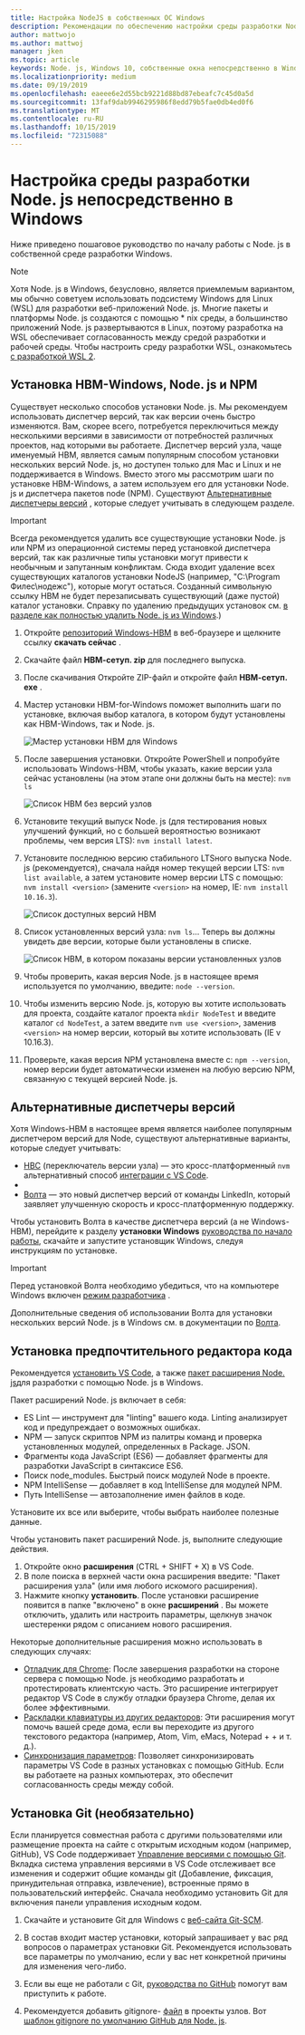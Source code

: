 ```yaml
---
title: Настройка NodeJS в собственных ОС Windows
description: Рекомендации по обеспечению настройки среды разработки Node. js непосредственно в Windows.
author: mattwojo
ms.author: mattwoj
manager: jken
ms.topic: article
keywords: Node. js, Windows 10, собственные окна непосредственно в Windows
ms.localizationpriority: medium
ms.date: 09/19/2019
ms.openlocfilehash: eaeee6e2d55bcb9221d88bd87ebeafc7c45d0a5d
ms.sourcegitcommit: 13faf9dab9946295986f8edd79b5fae0db4ed0f6
ms.translationtype: MT
ms.contentlocale: ru-RU
ms.lasthandoff: 10/15/2019
ms.locfileid: "72315088"
---
```

# <a name="set-up-your-nodejs-development-environment-directly-on-windows"></a>Настройка среды разработки Node. js непосредственно в Windows

Ниже приведено пошаговое руководство по началу работы с Node. js в собственной среде разработки Windows.

> [!NOTE]
> Хотя Node. js в Windows, безусловно, является приемлемым вариантом, мы обычно советуем использовать подсистему Windows для Linux (WSL) для разработки веб-приложений Node. js. Многие пакеты и платформы Node. js создаются с помощью * nix среды, а большинство приложений Node. js развертываются в Linux, поэтому разработка на WSL обеспечивает согласованность между средой разработки и рабочей среды. Чтобы настроить среду разработки WSL, ознакомьтесь [с разработкой WSL 2](./setup-on-wsl2.md).

## <a name="install-nvm-windows-nodejs-and-npm"></a>Установка НВМ-Windows, Node. js и NPM

Существует несколько способов установки Node. js. Мы рекомендуем использовать диспетчер версий, так как версии очень быстро изменяются. Вам, скорее всего, потребуется переключиться между несколькими версиями в зависимости от потребностей различных проектов, над которыми вы работаете. Диспетчер версий узла, чаще именуемый НВМ, является самым популярным способом установки нескольких версий Node. js, но доступен только для Mac и Linux и не поддерживается в Windows. Вместо этого мы рассмотрим шаги по установке НВМ-Windows, а затем используем его для установки Node. js и диспетчера пакетов node (NPM). Существуют [Альтернативные диспетчеры версий](#alternative-version-managers) , которые следует учитывать в следующем разделе.

> [!IMPORTANT]
> Всегда рекомендуется удалить все существующие установки Node. js или NPM из операционной системы перед установкой диспетчера версий, так как различные типы установки могут привести к необычным и запутанным конфликтам. Сюда входит удаление всех существующих каталогов установки NodeJS (например, "C:\Program Филес\нодежс"), которые могут остаться. Созданный символьную ссылку НВМ не будет перезаписывать существующий (даже пустой) каталог установки. Справку по удалению предыдущих установок см. [в разделе как полностью удалить Node. js из Windows](https://stackoverflow.com/questions/20711240/how-to-completely-remove-node-js-from-windows).)

1. Откройте [репозиторий Windows-НВМ](https://github.com/coreybutler/nvm-windows#node-version-manager-nvm-for-windows) в веб-браузере и щелкните ссылку **скачать сейчас** .
2. Скачайте файл **НВМ-сетуп. zip** для последнего выпуска.
3. После скачивания Откройте ZIP-файл и откройте файл **НВМ-сетуп. exe** .
4. Мастер установки НВМ-for-Windows поможет выполнить шаги по установке, включая выбор каталога, в котором будут установлены как НВМ-Windows, так и Node. js.

    ![Мастер установки НВМ для Windows](../images/install-nvm-for-windows-wizard.png)

5. После завершения установки. Откройте PowerShell и попробуйте использовать Windows-НВМ, чтобы указать, какие версии узла сейчас установлены (на этом этапе они должны быть на месте): `nvm ls`

    ![Список НВМ без версий узлов](../images/windows-nvm-powershell-no-node.png)

6. Установите текущий выпуск Node. js (для тестирования новых улучшений функций, но с большей вероятностью возникают проблемы, чем версия LTS): `nvm install latest`.
7. Установите последнюю версию стабильного LTSного выпуска Node. js (рекомендуется), сначала найдя номер текущей версии LTS: `nvm list available`, а затем установите номер версии LTS с помощью: `nvm install <version>` (замените `<version>` на номер, IE: `nvm install 10.16.3`).

    ![Список доступных версий НВМ](../images/windows-nvm-list.png)

8. Список установленных версий узла: `nvm ls`... Теперь вы должны увидеть две версии, которые были установлены в списке.

    ![Список НВМ, в котором показаны версии установленных узлов](../images/windows-nvm-node-installs.png)

9. Чтобы проверить, какая версия Node. js в настоящее время используется по умолчанию, введите: `node --version`.
10. Чтобы изменить версию Node. js, которую вы хотите использовать для проекта, создайте каталог проекта `mkdir NodeTest` и введите каталог `cd NodeTest`, а затем введите `nvm use <version>`, заменив `<version>` на номер версии, который вы хотите использовать (IE v 10.16.3).
11. Проверьте, какая версия NPM установлена вместе с: `npm --version`, номер версии будет автоматически изменен на любую версию NPM, связанную с текущей версией Node. js.

## <a name="alternative-version-managers"></a>Альтернативные диспетчеры версий

Хотя Windows-НВМ в настоящее время является наиболее популярным диспетчером версий для Node, существуют альтернативные варианты, которые следует учитывать:

- [НВС](https://github.com/jasongin/nvs) (переключатель версии узла) — это кросс-платформенный `nvm` альтернативный способ [интеграции с VS Code](https://github.com/jasongin/nvs/blob/master/doc/VSCODE.md).
- 
- [Волта](https://github.com/volta-cli/volta#installing-volta) — это новый диспетчер версий от команды LinkedIn, который заявляет улучшенную скорость и кросс-платформенную поддержку.

Чтобы установить Волта в качестве диспетчера версий (а не Windows-НВМ), перейдите к разделу **установки Windows** [руководства по начало работы](https://docs.volta.sh/guide/getting-started), скачайте и запустите установщик Windows, следуя инструкциям по установке.

> [!IMPORTANT]
> Перед установкой Волта необходимо убедиться, что на компьютере Windows включен [режим разработчика](https://docs.microsoft.com/en-us/windows/uwp/get-started/enable-your-device-for-development#accessing-settings-for-developers) .

Дополнительные сведения об использовании Волта для установки нескольких версий Node. js в Windows см. в документации по [Волта](https://docs.volta.sh/guide/understanding#managing-your-toolchain).

## <a name="install-your-favorite-code-editor"></a>Установка предпочтительного редактора кода

Рекомендуется [установить VS Code](https://code.visualstudio.com), а также [пакет расширения Node. js](https://marketplace.visualstudio.com/items?itemName=waderyan.nodejs-extension-pack)для разработки с помощью Node. js в Windows.

Пакет расширений Node. js включает в себя:

- ES Lint — инструмент для "linting" вашего кода. Linting анализирует код и предупреждает о возможных ошибках.
- NPM — запуск скриптов NPM из палитры команд и проверка установленных модулей, определенных в Package. JSON.
- Фрагменты кода JavaScript (ES6) — добавляет фрагменты для разработки JavaScript в синтаксисе ES6.
- Поиск node_modules. Быстрый поиск модулей Node в проекте.
- NPM IntelliSense — добавляет в код IntelliSense для модулей NPM.
- Путь IntelliSense — автозаполнение имен файлов в коде.

Установите их все или выберите, чтобы выбрать наиболее полезные данные.

Чтобы установить пакет расширений Node. js, выполните следующие действия.

1. Откройте окно **расширения** (CTRL + SHIFT + X) в VS Code.
2. В поле поиска в верхней части окна расширения введите: "Пакет расширения узла" (или имя любого искомого расширения).
3. Нажмите кнопку **установить**. После установки расширение появится в папке "включено" в окне **расширений** . Вы можете отключить, удалить или настроить параметры, щелкнув значок шестеренки рядом с описанием нового расширения.

Некоторые дополнительные расширения можно использовать в следующих случаях:

- [Отладчик для Chrome](https://code.visualstudio.com/blogs/2016/02/23/introducing-chrome-debugger-for-vs-code): После завершения разработки на стороне сервера с помощью Node. js необходимо разработать и протестировать клиентскую часть. Это расширение интегрирует редактор VS Code в службу отладки браузера Chrome, делая их более эффективными.
- [Раскладки клавиатуры из других редакторов](https://marketplace.visualstudio.com/search?target=VSCode&category=Keymaps&sortBy=Downloads): Эти расширения могут помочь вашей среде дома, если вы переходите из другого текстового редактора (например, Atom, Vim, eMacs, Notepad + + и т. д.).
- [Синхронизация параметров](https://marketplace.visualstudio.com/items?itemName=Shan.code-settings-sync): Позволяет синхронизировать параметры VS Code в разных установках с помощью GitHub. Если вы работаете на разных компьютерах, это обеспечит согласованность среды между собой.

## <a name="install-git-optional"></a>Установка Git (необязательно)

Если планируется совместная работа с другими пользователями или размещение проекта на сайте с открытым исходным кодом (например, GitHub), VS Code поддерживает [Управление версиями с помощью Git](https://code.visualstudio.com/docs/editor/versioncontrol#_git-support). Вкладка система управления версиями в VS Code отслеживает все изменения и содержит общие команды git (Добавление, фиксация, принудительная отправка, извлечение), встроенные прямо в пользовательский интерфейс. Сначала необходимо установить Git для включения панели управления исходным кодом.

1. Скачайте и установите Git для Windows с [веб-сайта Git-SCM](https://git-scm.com/download/win).

2. В состав входит мастер установки, который запрашивает у вас ряд вопросов о параметрах установки Git. Рекомендуется использовать все параметры по умолчанию, если у вас нет конкретной причины для изменения чего-либо.

3. Если вы еще не работали с Git, [руководства по GitHub](https://guides.github.com/) помогут вам приступить к работе.

4. Рекомендуется добавить gitignore- [файл](https://help.github.com/en/articles/ignoring-files) в проекты узлов. Вот [шаблон gitignore по умолчанию GitHub для Node. js](https://github.com/github/gitignore/blob/master/Node.gitignore).
